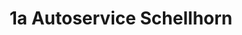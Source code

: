 ---
title: "1a Autoservice Schellhorn"
url: /stuttgart/1a-autoservice-schellhorn/
shop: Autowerkstatt
---